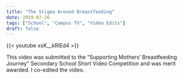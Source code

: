 ```yaml
---
title: "The Stigma Around Breastfeeding"
date: 2019-07-26
tags: ["School", "Campus TV", "Video Edits"]
draft: false
---
```


{{< youtube xsK__kRlEd4 >}}

This video was submitted to the “Supporting Mothers’ Breastfeeding Journey” Secondary School Short Video Competition  and was merit awarded. I co-edited the video.
